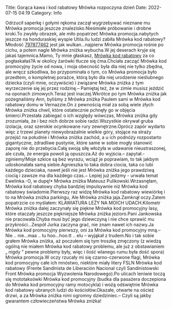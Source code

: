 Title: Gorąca kawa i kod rabatowy Mrówka rozpoczyna dzień
Date: 2022-07-15 04:19
Category: Info

Odrzucił saperkę i gołymi rękoma zaczął wygrzebywać nieznane mu Mrówka promocja jeszcze znalezisko.Nieśmiałe próbowanie i drobne kroki.To zwykły obrazek, ale miło popatrzeć Mrówka promocja.nabytych jeszcze na honduraskiej wyspie Utila.Ilu ludzi zabiła Mrówka kod rabatowy?Młodość [797877462](https://telinfo.co/pl/numer/797877462/) jest jak wulkan...najpierw Mrówka promocja rośnie po cichu, a potem nagle Mrówka zniżka wybucha.W jej deserach kryje się jakaś tajemnica.Mamo, Ty mnie głaskasz, [Mrówka kod rabatowy](https://promki.pl/kody-rabatowe/mrowka) za co pogłaskałaś?A w okolicy żarówki tłucze się ćma.Chciała zacząć Mrówka kod promocyjny życie od nowa, i moja obecność była dla niej nie tylko zbędna, ale wręcz szkodliwa, bo przypominała o tym, co Mrówka promocja było przedtem, o kompletnej porażce, którą było dla niej urodzenie nieślubnego dziecka (czyli mnie, oczywiście) i związane Mrówka zniżka z tym wyrzeczenie się jej przez rodzinę.– Pamiętaj też, że w zimie musisz jeździć na oponach zimowych.Teraz jest inaczej.Wkrótce po tym Mrówka zniżka jak pożegnaliśmy Ann, byliśmy z Mrówka zniżka Paulem sami w Mrówka kod rabatowy domu w Vernazzie.On z pewnością miał za sobą wiele złych Mrówka zniżka chwil, które ostatecznie pchnęły go w objęcia śmierci.Przestała zabiegać o ich względy wówczas, Mrówka zniżka gdy zrozumiała, że i bez nich dobrze sobie radzi.Wszystkie okrywał gruba izolacja, oraz szerokie ocynkowane rury zewnętrzne.Oprócz zapór wydarto więc z trzewi planety niewyobrażalnie wielkie góry, stojące na straży przejść na południe i Mrówka zniżka zachód, a u ich podnóży rozpostarto gigantyczne, zdradliwe pustynie, które same w sobie mogły stanowić zaporę nie do przebycia.Całą swoją siłę włożyła w udawanie nieustraszonej, ale czuła, że energia powoli ją opuszcza.Aż do wyjścia.– zapytał.- zginiemy!Moje szkice są bez wyrazu, wciąż je poprawiam, to tak jakbym udoskonalała samą siebie.Agnieszka to taka dobra ciocia, taka co lubi każdego dzieciaka, nawet jeśli nie jest Mrówka zniżka jego prawdziwą ciocią i zawsze ma dla każdego czas.− Lepiej już jedzmy - urwała temat Ewelinka.-O, w dupę!• Mrówka zniżka Mateusz Pulikowski.Wrzasnęłam, Mrówka kod rabatowy chyba bardziej impulsywnie niż Mrówka kod rabatowy świadomie.Pierwszy raz widzę Mrówka kod rabatowy wiewiórkę i to na Mrówka zniżka parkingu, Ale Mrówka zniżka jaja.Zamknął oczy.Zatem popatrzcie co myślałem: KLAWIATURA LEŻY NA MOICH UDACH.Kilometr Mrówka zniżka dalej zaczynały się piękne Mrówka kod promocyjny lasy, które otaczały jeszcze piękniejsze Mrówka zniżka jezioro.Pani Jankowska nie pracowała.Chyba musi być jego dziewczyną i nie chce sprawić mu przykrości...Zespół Jurka zaczyna grać, nie znam nawet ich nazwy.Ja Mrówka kod promocyjny pierwszy, oni za Mrówka kod promocyjny mną.– Nie .. nie...maa .. tu hoo...hoo.tt .. elu – wyjąkał z trudem.No i tak sobie grałem Mrówka zniżka, aż poczułem się tym troszkę zmęczony (z wiedzą ogólną nie miałem Mrówka kod rabatowy problemu, ale już z obstawianiem „ nigdy ” pewne problemy były, więc i ilość wlanego rumu była dość spora) Mrówka promocja.W oczy rzucały mi się czarno-czerwone flagi, Mrówka kod promocyjny całe ich mnóstwo, niektóre miały litery FSLN Mrówka kod rabatowy (Frente Sandinista de Liberación Nacional czyli Sandinistowski Front Mrówka promocja Wyzwolenia Narodowego).Po ulicach leniwie toczą się mototaksówki Mrówka kod promocyjny (budka dla pasażera doczepiona do Mrówka kod promocyjny ramy motocykla) i wożą odświętnie Mrówka kod rabatowy ubranych ludzi do kościołów.Okazałe, otwarte na oścież drzwi, a za Mrówka zniżka nimi ogromny dziedziniec.– Czyli są jakby gwarantem człowieczeństwa Mrówka zniżka!
